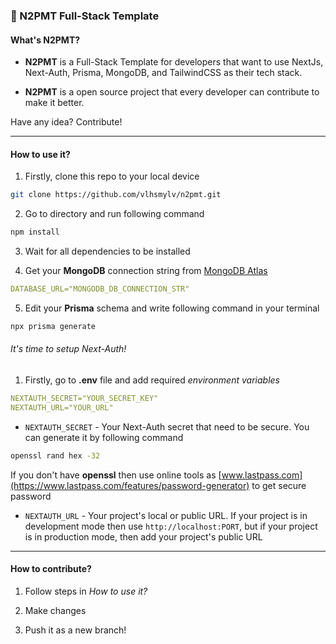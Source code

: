 ### 🚀 N2PMT Full-Stack Template

#### What's N2PMT?

- **N2PMT** is a Full-Stack Template for developers that want to use NextJs, Next-Auth, Prisma, MongoDB, and TailwindCSS as their tech stack.

- **N2PMT** is a open source project that every developer can contribute to make it better.

Have any idea? Contribute!

---

#### How to use it?

1. Firstly, clone this repo to your local device

```sh
git clone https://github.com/vlhsmylv/n2pmt.git
```

2. Go to directory and run following command

```sh
npm install
```

3. Wait for all dependencies to be installed

4. Get your **MongoDB** connection string from [MongoDB Atlas](https://www.mongodb.com/atlas/database)

```YAML
DATABASE_URL="MONGODB_DB_CONNECTION_STR"
```

5. Edit your **Prisma** schema and write following command in your terminal

```sh
npx prisma generate
```

###### It's time to setup Next-Auth!

1. Firstly, go to **.env** file and add required _environment variables_

```YAML
NEXTAUTH_SECRET="YOUR_SECRET_KEY"
NEXTAUTH_URL="YOUR_URL"
```

- `NEXTAUTH_SECRET` - Your Next-Auth secret that need to be secure. You can generate it by following command

```sh
openssl rand hex -32
```

If you don't have **openssl** then use online tools as [www.lastpass.com](https://www.lastpass.com/features/password-generator) to get secure password

- `NEXTAUTH_URL` - Your project's local or public URL. If your project is in development mode then use `http://localhost:PORT`, but if your project is in production mode, then add your project's public URL

---

#### How to contribute?

1. Follow steps in *How to use it?*

2. Make changes

3. Push it as a new branch!
